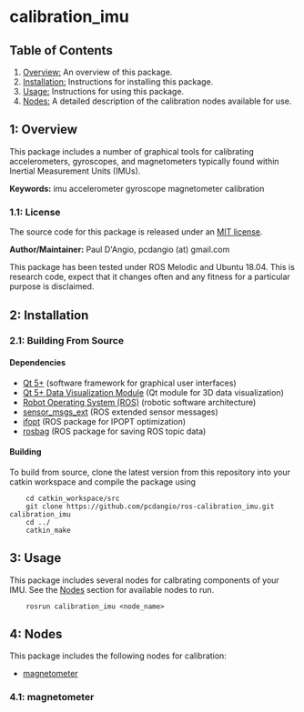 # calibration_imu

## Table of Contents

1. [Overview:](#1-overview) An overview of this package.
2. [Installation:](#2-installation) Instructions for installing this package.
3. [Usage:](#3-usage) Instructions for using this package.
4. [Nodes:](#4-nodes) A detailed description of the calibration nodes available for use.

## 1: Overview

This package includes a number of graphical tools for calibrating accelerometers, gyroscopes, and magnetometers typically found within Inertial Measurement Units (IMUs).

**Keywords:** imu accelerometer gyroscope magnetometer calibration

### 1.1: License

The source code for this package is released under an [MIT license](LICENSE).

**Author/Maintainer:** Paul D'Angio, pcdangio (at) gmail.com

This package has been tested under ROS Melodic and Ubuntu 18.04. This is research code, expect that it changes often and any fitness for a particular purpose is disclaimed.

## 2: Installation

### 2.1: Building From Source

#### Dependencies

- [Qt 5+](https://doc.qt.io/qt-5/) (software framework for graphical user interfaces)
- [Qt 5+ Data Visualization Module](https://doc.qt.io/qt-5/qtdatavisualization-index.html) (Qt module for 3D data visualization)
- [Robot Operating System (ROS)](http://wiki.ros.org) (robotic software architecture)
- [sensor_msgs_ext](https://github.com/pcdangio/ros-sensor_msgs_ext) (ROS extended sensor messages)
- [ifopt](http://wiki.ros.org/ifopt) (ROS package for IPOPT optimization)
- [rosbag](http://wiki.ros.org/rosbag) (ROS package for saving ROS topic data)

#### Building

To build from source, clone the latest version from this repository into your catkin workspace and compile the package using

        cd catkin_workspace/src
        git clone https://github.com/pcdangio/ros-calibration_imu.git calibration_imu
        cd ../
        catkin_make

## 3: Usage

This package includes several nodes for calbrating components of your IMU. See the [Nodes](#nodes) section for available nodes to run.

        rosrun calibration_imu <node_name>

## 4: Nodes

This package includes the following nodes for calibration:

- [magnetometer](#41-magnetometer)

### 4.1: magnetometer

